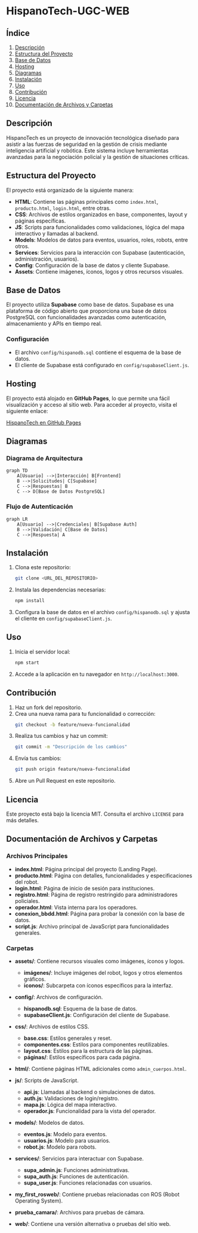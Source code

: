 # HispanoTech-UGC-WEB

## Índice

1. [Descripción](#descripción)
2. [Estructura del Proyecto](#estructura-del-proyecto)
3. [Base de Datos](#base-de-datos)
4. [Hosting](#hosting)
5. [Diagramas](#diagramas)
6. [Instalación](#instalación)
7. [Uso](#uso)
8. [Contribución](#contribución)
9. [Licencia](#licencia)
10. [Documentación de Archivos y Carpetas](#documentación-de-archivos-y-carpetas)

## Descripción

HispanoTech es un proyecto de innovación tecnológica diseñado para asistir a las fuerzas de seguridad en la gestión de crisis mediante inteligencia artificial y robótica. Este sistema incluye herramientas avanzadas para la negociación policial y la gestión de situaciones críticas.

## Estructura del Proyecto

El proyecto está organizado de la siguiente manera:

- **HTML**: Contiene las páginas principales como `index.html`, `producto.html`, `login.html`, entre otras.
- **CSS**: Archivos de estilos organizados en base, componentes, layout y páginas específicas.
- **JS**: Scripts para funcionalidades como validaciones, lógica del mapa interactivo y llamadas al backend.
- **Models**: Modelos de datos para eventos, usuarios, roles, robots, entre otros.
- **Services**: Servicios para la interacción con Supabase (autenticación, administración, usuarios).
- **Config**: Configuración de la base de datos y cliente Supabase.
- **Assets**: Contiene imágenes, íconos, logos y otros recursos visuales.

## Base de Datos

El proyecto utiliza **Supabase** como base de datos. Supabase es una plataforma de código abierto que proporciona una base de datos PostgreSQL con funcionalidades avanzadas como autenticación, almacenamiento y APIs en tiempo real.

### Configuración

- El archivo `config/hispanodb.sql` contiene el esquema de la base de datos.
- El cliente de Supabase está configurado en `config/supabaseClient.js`.

## Hosting

El proyecto está alojado en **GitHub Pages**, lo que permite una fácil visualización y acceso al sitio web. Para acceder al proyecto, visita el siguiente enlace:

[HispanoTech en GitHub Pages](https://<tu-usuario>.github.io/HispanoTech-UGC-WEB/)

## Diagramas

### Diagrama de Arquitectura

```mermaid
graph TD
    A[Usuario] -->|Interacción| B[Frontend]
    B -->|Solicitudes| C[Supabase]
    C -->|Respuestas| B
    C --> D[Base de Datos PostgreSQL]
```

### Flujo de Autenticación

```mermaid
graph LR
    A[Usuario] -->|Credenciales| B[Supabase Auth]
    B -->|Validación| C[Base de Datos]
    C -->|Respuesta| A
```

## Instalación

1. Clona este repositorio:
   ```bash
   git clone <URL_DEL_REPOSITORIO>
   ```
2. Instala las dependencias necesarias:
   ```bash
   npm install
   ```
3. Configura la base de datos en el archivo `config/hispanodb.sql` y ajusta el cliente en `config/supabaseClient.js`.

## Uso

1. Inicia el servidor local:
   ```bash
   npm start
   ```
2. Accede a la aplicación en tu navegador en `http://localhost:3000`.

## Contribución

1. Haz un fork del repositorio.
2. Crea una nueva rama para tu funcionalidad o corrección:
   ```bash
   git checkout -b feature/nueva-funcionalidad
   ```
3. Realiza tus cambios y haz un commit:
   ```bash
   git commit -m "Descripción de los cambios"
   ```
4. Envía tus cambios:
   ```bash
   git push origin feature/nueva-funcionalidad
   ```
5. Abre un Pull Request en este repositorio.

## Licencia

Este proyecto está bajo la licencia MIT. Consulta el archivo `LICENSE` para más detalles.

## Documentación de Archivos y Carpetas

### Archivos Principales

- **index.html**: Página principal del proyecto (Landing Page).
- **producto.html**: Página con detalles, funcionalidades y especificaciones del robot.
- **login.html**: Página de inicio de sesión para instituciones.
- **registro.html**: Página de registro restringido para administradores policiales.
- **operador.html**: Vista interna para los operadores.
- **conexion_bbdd.html**: Página para probar la conexión con la base de datos.
- **script.js**: Archivo principal de JavaScript para funcionalidades generales.

### Carpetas

- **assets/**: Contiene recursos visuales como imágenes, íconos y logos.
  - **imágenes/**: Incluye imágenes del robot, logos y otros elementos gráficos.
  - **iconos/**: Subcarpeta con íconos específicos para la interfaz.

- **config/**: Archivos de configuración.
  - **hispanodb.sql**: Esquema de la base de datos.
  - **supabaseClient.js**: Configuración del cliente de Supabase.

- **css/**: Archivos de estilos CSS.
  - **base.css**: Estilos generales y reset.
  - **componentes.css**: Estilos para componentes reutilizables.
  - **layout.css**: Estilos para la estructura de las páginas.
  - **páginas/**: Estilos específicos para cada página.

- **html/**: Contiene páginas HTML adicionales como `admin_cuerpos.html`.

- **js/**: Scripts de JavaScript.
  - **api.js**: Llamadas al backend o simulaciones de datos.
  - **auth.js**: Validaciones de login/registro.
  - **mapa.js**: Lógica del mapa interactivo.
  - **operador.js**: Funcionalidad para la vista del operador.

- **models/**: Modelos de datos.
  - **eventos.js**: Modelo para eventos.
  - **usuarios.js**: Modelo para usuarios.
  - **robot.js**: Modelo para robots.

- **services/**: Servicios para interactuar con Supabase.
  - **supa_admin.js**: Funciones administrativas.
  - **supa_auth.js**: Funciones de autenticación.
  - **supa_user.js**: Funciones relacionadas con usuarios.

- **my_first_rosweb/**: Contiene pruebas relacionadas con ROS (Robot Operating System).

- **prueba_camara/**: Archivos para pruebas de cámara.

- **web/**: Contiene una versión alternativa o pruebas del sitio web.